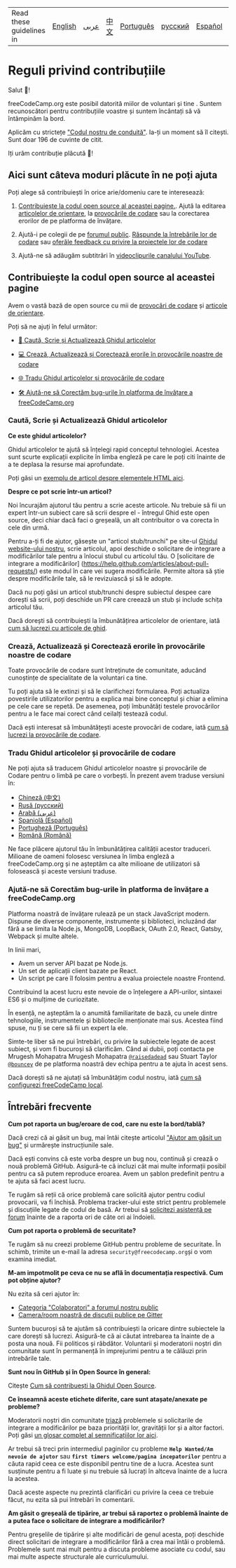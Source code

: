 
<table>
    <tr>
        <!-- Do not translate this table -->
        <td> Read these guidelines in </td>
        <td><a href="/CONTRIBUTING.md"> English </a></td>
        <td><a href="/docs/arabic/CONTRIBUTING.md"> عربى </a></td>
        <td><a href="/docs/chinese/CONTRIBUTING.md"> 中文 </a></td>
        <td><a href="/docs/portuguese/CONTRIBUTING.md"> Português </a></td>
        <td><a href="/docs/russian/CONTRIBUTING.md"> русский </a></td>
        <td><a href="/docs/spanish/CONTRIBUTING.md"> Español </a></td>
        <td><a href="/docs/romanian/CONTRIBUTING.md"> Română </a></td>
        <td><a href="/docs/german/README.md"> Deutsch </a></td>
    </tr>
</table>

# Reguli privind contribuțiile

Salut 👋!

freeCodeCamp.org este posibil datorită miilor de voluntari și tine . Suntem recunoscători pentru contribuțiile voastre și suntem încântați să vă întâmpinăm la bord.

Aplicăm cu strictețe ["Codul nostru de conduită"](https://www.freecodecamp.org/code-of-conduct). Ia-ți un moment să îl citești. Sunt doar 196 de cuvinte de citit.

Iți urăm contribuție plăcută 🎉!

## Aici sunt câteva moduri plăcute în ne poți ajuta

Poți alege să contribuiești în orice arie/domeniu care te interesează:

1. [Contribuiește la codul open source al aceastei pagine.](#contribute-to-this-open-source-codebase). Ajutâ la editarea [articolelor de orientare](https://guide.freecodecamp.org/), la [provocările de codare](https://learn.freecodecamp.org/) sau la corectarea erorilor de pe platforma de învățare.

2. Ajută-i pe colegii de pe [forumul public](https://www.freecodecamp.org/forum/). [Răspunde la întrebările lor de codare](https://www.freecodecamp.org/forum/?max_posts=1) sau [oferăle feedback cu privire la proiectele lor de codare](https://www.freecodecamp.org/forum/c/project-feedback?max_posts=1)

3. Ajută-ne să adăugăm subtitrări în [videoclipurile canalului YouTube](https://www.youtube.com/channel/UC8butISFwT-Wl7EV0hUK0BQ/videos).

## Contribuiește la codul open source al aceastei pagine

Avem o vastă bază de open source cu mii de [provocări de codare](https://learn.freecodecamp.org) și [articole de orientare](https://guide.freecodecamp.org).

Poți să ne ajuți în felul următor:

- [📝 Caută, Scrie și Actualizează Ghidul articolelor](#research-write-and-update-our-guide-articles)

- [💻 Crează, Actualizează și Corectează erorile în provocările noastre de codare](#create-update-and-fix-bugs-in-our-coding-challenges)

- [🌐 Tradu Ghidul articolelor și provocările de codare](#translate-guide-articles-and-coding-challenges)

- [🛠 Ajută-ne să Corectăm bug-urile în platforma de învățare a freeCodeCamp.org](#help-us-fix-bugs-in-freecodecamporgs-learning-platform)

### Caută, Scrie și Actualizează Ghidul articolelor

**Ce este ghidul articolelor?**

Ghidul articolelor te ajută să înțelegi rapid conceptul tehnologiei. Acestea sunt scurte explicații explicite în limba engleză pe care le poți citi înainte de a te deplasa la resurse mai aprofundate.

Poți găsi un [exemplu de articol despre elementele HTML aici](./client/src/pages/html/elements/index.md).

**Despre ce pot scrie într-un articol?**

Noi încurajăm ajutorul tău pentru a scrie aceste articole. Nu trebuie să fii un expert într-un subiect care să scrii despre el - întregul Ghid este open source, deci chiar dacă faci o greșeală, un alt contribuitor o va corecta în cele din urmă.

Pentru a-ți fi de ajutor, găsește un "articol stub/trunchi" pe site-ul [Ghidul website-ului nostru](https://www.freecodecamp.org/guide), scrie articolul, apoi deschide o solicitare de integrare a modificărilor tale pentru a înlocui stubul cu articolul tău. O [solicitare de integrare a modificărilor] (https://help.github.com/articles/about-pull-requests/) este modul în care vei sugera modificările. Permite altora să știe despre modificările tale, să le revizuiască și să le adopte.

Dacă nu poți găsi un articol stub/trunchi despre subiectul despee care dorești să scrii, poți deschide un PR care creează un stub și include schița articolul tău.

Dacă dorești să contribuiești la îmbunătățirea articolelor de orientare, iată [cum să lucrezi cu articole de ghid](/docs/how-to-work-on-guide-articles.md).

### Crează, Actualizează și Corectează erorile în provocările noastre de codare

Toate provocările de codare sunt întreținute de comunitate, aducând cunoștințe de specialitate de la voluntari ca tine.

Tu poți ajuta să le extinzi și să le clarifichezi formularea. Poți actualiza povestirile utilizatorilor pentru a explica mai bine conceptul și chiar a elimina pe cele care se repetă. De asemenea, poți îmbunătăți testele provocărilor pentru a le face mai corect când ceilalți testează codul.

Dacă ești interesat să îmbunătățești aceste provocări de codare, iată [cum să lucrezi la provocările de codare](/docs/how-to-work-on-coding-challenges.md).

### Tradu Ghidul articolelor și provocările de codare

Ne poți ajuta să traducem Ghidul articolelor noastre și provocările de Codare pentru o limbă pe care o vorbești. În prezent avem traduse versiuni în:

- [Chineză (中文)](https://github.com/freeCodeCamp/freeCodeCamp/tree/master/curriculum/challenges/chinese)
- [Rusă (русский)](https://github.com/freeCodeCamp/freeCodeCamp/tree/master/curriculum/challenges/russian)
- [Arabă (عربى)](https://github.com/freeCodeCamp/freeCodeCamp/tree/master/curriculum/challenges/arabic)
- [Spaniolă (Español)](https://github.com/freeCodeCamp/freeCodeCamp/tree/master/curriculum/challenges/spanish)
- [Portugheză (Português)](https://github.com/freeCodeCamp/freeCodeCamp/tree/master/curriculum/challenges/portuguese)
- [Română (Română)](https://github.com/freeCodeCamp/freeCodeCamp/tree/master/curriculum/challenges/romanian)

Ne face plăcere ajutorul tău în îmbunătățirea calității acestor traduceri. Milioane de oameni folosesc versiunea în limba engleză a freeCodeCamp.org și ne așteptăm ca alte milioane de utilizatori să folosească și aceste versiuni traduse.

### Ajută-ne să Corectăm bug-urile în platforma de învățare a freeCodeCamp.org

Platforma noastră de învățare rulează pe un stack JavaScript modern. Dispune de diverse componente, instrumente și biblioteci, incluzând dar fără a se limita la Node.js, MongoDB, LoopBack, OAuth 2.0, React, Gatsby, Webpack și multe altele.

In linii mari,

- Avem un server API bazat pe Node.js.
- Un set de aplicații client bazate pe React.
- Un script pe care îl folosim pentru a evalua proiectele noastre Frontend.

Contribuind la acest lucru este nevoie de o înțelegere a API-urilor, sintaxei ES6 și o mulțime de curiozitate.

În esență, ne așteptăm la o anumită familiaritate de bază, cu unele dintre tehnologiile, instrumentele și bibliotecile menționate mai sus. Acestea fiind spuse, nu ți se cere să fii un expert la ele.

Simte-te liber să ne pui întrebări, cu privire la subiectele legate de acest subiect, și vom fi bucuroși să clarificăm. Când ai dubii, poți contacta pe Mrugesh Mohapatra Mrugesh Mohapatra [`@raisedadead`](https://github.com/raisedadead) sau Stuart Taylor [`@bouncey`](https://github.com/bouncey) de pe platforma noastră dev echipa pentru a te ajuta în acest sens.

Dacă dorești să ne ajutați să îmbunătățim codul nostru, iată [cum să configurezi freeCodeCamp local](/docs/how-to-setup-freecodecamp-locally.md).


## Întrebări frecvente

**Cum pot raporta un bug/eroare de cod, care nu este la bord/tablă?**

Dacă crezi că ai găsit un bug, mai întâi citește articolul ["Ajutor am găsit un bug"](https://forum.freecodecamp.org/t/how-to-report-a-bug/19543) și urmărește instrucțiunile sale.

Dacă ești convins că este vorba despre un bug nou, continuă și crează o nouă problemă GitHub. Asigură-te că incluzi cât mai multe informații posibil pentru ca să putem reproduce eroarea. Avem un șablon predefinit pentru a te ajuta să faci acest lucru.

Te rugăm să reții că orice problemă care solicită ajutor pentru codiul provocarii, va fi închisă. Problema tracker-ului este strict pentru problemele și discuțiile legate de codul de basă. Ar trebui să [solicitezi asistență pe forum](https://www.freecodecamp.org/forum) înainte de a raporta ori de câte ori ai îndoieli.

**Cum pot raporta o problemă de securitate?**

Te rugăm să nu creezi probleme GitHub pentru probleme de securitate. În schimb, trimite un e-mail la adresa `security@freecodecamp.org`și o vom examina imediat.

**M-am impotmolit pe ceva ce nu se află în documentația respectivă. Cum pot obține ajutor?**

Nu ezita să ceri ajutor în:

- [Categoria "Colaboratori" a forumul nostru public](https://www.freecodecamp.org/forum/c/contributors)
- [Camera/room noastră de discuții publice pe Gitter](https://gitter.im/FreeCodeCamp/Contributors)

Suntem bucuroși să te ajutăm să contribuiești la oricare dintre subiectele la care dorești să lucrezi. Asigură-te că ai căutat intrebarea ta înainte de a posta una nouă. Fii politicos și răbdător. Voluntarii și moderatorii noștri din comunitate sunt în permanență în imprejurimi pentru a te călăuzi prin intrebările tale.

**Sunt nou în GitHub și în Open Source în general:**

Citește [Cum să contribuești la Ghidul Open Source](https://github.com/freeCodeCamp/how-to-contribute-to-open-source).

**Ce înseamnă aceste etichete diferite, care sunt atașate/anexate pe probleme?**

Moderatorii noștri din comunitate [triază](https://en.wikipedia.org/wiki/Software_bug#Bug_management) problemele si solicitarile de integrare a modificărilor pe baza priorității lor, gravității lor și a altor factori. Poți găsi [un glosar complet al semnificațiilor lor aici](https://github.com/freecodecamp/freecodecamp/labels).

Ar trebui să treci prin intermediul paginilor cu probleme **`Help Wanted/Am nevoie de ajutor`**  sau **`first timers welcome/pagina incepatorilor`** pentru a căuta rapid ceea ce este disponibil pentru tine de a lucra. Acestea sunt susținute pentru a fi luate și nu trebuie să lucrați în altceva înainte de a lucra la acestea.

Dacă aceste aspecte nu prezintă clarificări cu privire la ceea ce trebuie făcut, nu ezita să pui întrebări în comentarii.

**Am găsit o greșeală de tipărire, ar trebui să raportez o problemă înainte de a putea face o solicitare de integrare a modificărilor?**

Pentru greșelile de tipărire și alte modificări de genul acesta, poți deschide direct solicitari de integrare a modificărilor fără a crea mai întâi o problemă. Problemele sunt mai mult pentru a discuta probleme asociate cu codul, sau mai multe aspecte structurale ale curriculumului.
